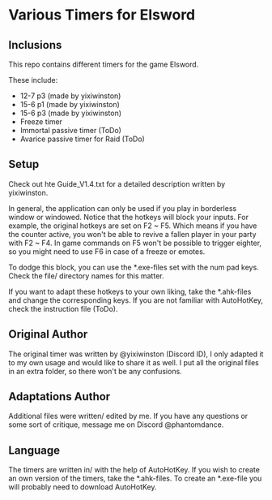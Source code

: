 # Various Timers for Elsword
## Inclusions

This repo contains different timers for the game Elsword.

These include:

- 12-7 p3 (made by yixiwinston)
- 15-6 p1 (made by yixiwinston)
- 15-6 p3 (made by yixiwinston)
- Freeze timer
- Immortal passive timer (ToDo)
- Avarice passive timer for Raid (ToDo)

## Setup

Check out hte Guide_V1.4.txt for a detailed description written by yixiwinston.

In general, the application can only be used if you play in borderless window or windowed. Notice that the hotkeys will block your inputs. For example, the original hotkeys are set on F2 ~ F5. Which means if you have the counter active, you won't be able to revive a fallen player in your party with F2 ~ F4. In game commands on F5 won't be possible to trigger eighter, so you might need to use F6 in case of a freeze or emotes.

To dodge this block, you can use the *.exe-files set with the num pad keys. Check the file/ directory names for this matter.

If you want to adapt these hotkeys to your own liking, take the *.ahk-files and change the corresponding keys. If you are not familiar with AutoHotKey, check the instruction file (ToDo).

## Original Author

The original timer was written by @yixiwinston (Discord ID), I only adapted it to my own usage and would like to share it as well. I put all the original files in an extra folder, so there won't be any confusions.

## Adaptations Author

Additional files were written/ edited by me. If you have any questions or some sort of critique, message me on Discord @phantomdance.

## Language

The timers are written in/ with the help of AutoHotKey. If you wish to create an own version of the timers, take the *.ahk-files. To create an *.exe-file you will probably need to download AutoHotKey.
